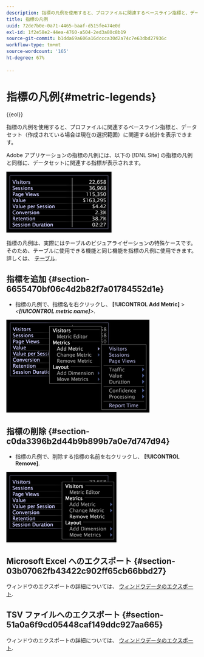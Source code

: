 ```yaml
---
description: 指標の凡例を使用すると、プロファイルに関連するベースライン指標と、データセット（作成されている場合は現在の選択範囲）に関連する統計を表示できます。
title: 指標の凡例
uuid: 72de7b0e-0a71-4465-baaf-d515fe474e0d
exl-id: 1f2e58e2-44ea-4760-a504-2ed3a80c8b19
source-git-commit: b1dda69a606a16dccca30d2a74c7e63dbd27936c
workflow-type: tm+mt
source-wordcount: '165'
ht-degree: 67%

---
```


# 指標の凡例{#metric-legends}

{{eol}}

指標の凡例を使用すると、プロファイルに関連するベースライン指標と、データセット（作成されている場合は現在の選択範囲）に関連する統計を表示できます。

Adobe アプリケーションの指標の凡例には、以下の [!DNL Site] の指標の凡例と同様に、データセットに関連する指標が表示されます。

![](assets/lgd_MetricLegend.png)

指標の凡例は、実際にはテーブルのビジュアライゼーションの特殊ケースです。そのため、テーブルに使用できる機能と同じ機能を指標の凡例に使用できます。詳しくは、 [テーブル](../../../../home/c-get-started/c-analysis-vis/c-tables/c-tables.md#concept-c632cb8ad9724f90ac5c294d52ae667f).

## 指標を追加 {#section-6655470bf06c4d2b82f7a01784552d1e}

* 指標の凡例で、指標名を右クリックし、 **[!UICONTROL Add Metric]** > *&lt;**[!UICONTROL metric name]**>*.

![](assets/lgd_MetricLegend_addMetric.png)

## 指標の削除 {#section-c0da3396b2d44b9b899b7a0e7d747d94}

* 指標の凡例で、削除する指標の名前を右クリックし、 **[!UICONTROL Remove]**.

![](assets/lgd_MetricLegend_removeMetric.png)

## Microsoft Excel へのエクスポート {#section-03b07062fb43422c902ff65cb66bbd27}

ウィンドウのエクスポートの詳細については、 [ウィンドウデータのエクスポート](../../../../home/c-get-started/c-wk-win-wksp/c-exp-win-data.md#concept-8df61d64ed434cc5a499023c44197349).

## TSV ファイルへのエクスポート {#section-51a0a6f9cd05448caf149ddc927aa665}

ウィンドウのエクスポートの詳細については、 [ウィンドウデータのエクスポート](../../../../home/c-get-started/c-wk-win-wksp/c-exp-win-data.md#concept-8df61d64ed434cc5a499023c44197349).
